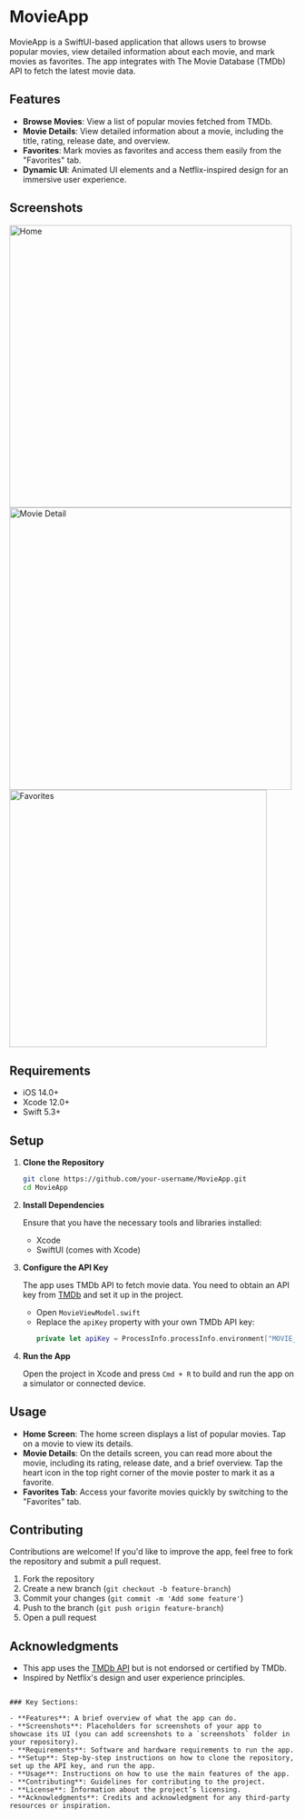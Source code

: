 # MovieApp

MovieApp is a SwiftUI-based application that allows users to browse popular movies, view detailed information about each movie, and mark movies as favorites. The app integrates with The Movie Database (TMDb) API to fetch the latest movie data.

## Features

- **Browse Movies**: View a list of popular movies fetched from TMDb.
- **Movie Details**: View detailed information about a movie, including the title, rating, release date, and overview.
- **Favorites**: Mark movies as favorites and access them easily from the "Favorites" tab.
- **Dynamic UI**: Animated UI elements and a Netflix-inspired design for an immersive user experience.

## Screenshots

<img width="497" alt="Home" src="https://github.com/user-attachments/assets/9eb5b7b1-e22f-49fb-acc9-51f031004e7b">
<img width="497" alt="Movie Detail" src="https://github.com/user-attachments/assets/138bd496-8932-41cf-86bc-7780560e905f">
<img width="453" alt="Favorites" src="https://github.com/user-attachments/assets/dead4308-3598-4fdb-9fae-e77f65d9189f">

## Requirements

- iOS 14.0+
- Xcode 12.0+
- Swift 5.3+

## Setup

1. **Clone the Repository**

   ```bash
   git clone https://github.com/your-username/MovieApp.git
   cd MovieApp
   ```

2. **Install Dependencies**

   Ensure that you have the necessary tools and libraries installed:

   - Xcode
   - SwiftUI (comes with Xcode)

3. **Configure the API Key**

   The app uses TMDb API to fetch movie data. You need to obtain an API key from [TMDb](https://www.themoviedb.org/documentation/api) and set it up in the project.

   - Open `MovieViewModel.swift`
   - Replace the `apiKey` property with your own TMDb API key:
     ```swift
     private let apiKey = ProcessInfo.processInfo.environment["MOVIE_API_KEY"] ?? ""
     ```

4. **Run the App**

   Open the project in Xcode and press `Cmd + R` to build and run the app on a simulator or connected device.

## Usage

- **Home Screen**: The home screen displays a list of popular movies. Tap on a movie to view its details.
- **Movie Details**: On the details screen, you can read more about the movie, including its rating, release date, and a brief overview. Tap the heart icon in the top right corner of the movie poster to mark it as a favorite.
- **Favorites Tab**: Access your favorite movies quickly by switching to the "Favorites" tab.

## Contributing

Contributions are welcome! If you'd like to improve the app, feel free to fork the repository and submit a pull request.

1. Fork the repository
2. Create a new branch (`git checkout -b feature-branch`)
3. Commit your changes (`git commit -m 'Add some feature'`)
4. Push to the branch (`git push origin feature-branch`)
5. Open a pull request

## Acknowledgments

- This app uses the [TMDb API](https://www.themoviedb.org/documentation/api) but is not endorsed or certified by TMDb.
- Inspired by Netflix's design and user experience principles.

```

### Key Sections:

- **Features**: A brief overview of what the app can do.
- **Screenshots**: Placeholders for screenshots of your app to showcase its UI (you can add screenshots to a `screenshots` folder in your repository).
- **Requirements**: Software and hardware requirements to run the app.
- **Setup**: Step-by-step instructions on how to clone the repository, set up the API key, and run the app.
- **Usage**: Instructions on how to use the main features of the app.
- **Contributing**: Guidelines for contributing to the project.
- **License**: Information about the project’s licensing.
- **Acknowledgments**: Credits and acknowledgment for any third-party resources or inspiration.
